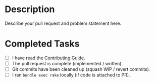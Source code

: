 # Description

Describe your pull request and problem statement here.

# Completed Tasks

* [ ] I have read the [Contributing Guide][contrib].
* [ ] The pull request is complete (implemented / written).
* [ ] Git commits have been cleaned up (squash WIP / revert commits).
* [ ] I ran `bundle exec rake` locally (if code is attached to PR).

[contrib]: https://github.com/lsegal/yard/blob/master/CONTRIBUTING.md

